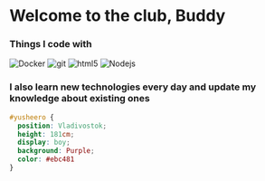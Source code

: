 <h1> Welcome to the club, Buddy </h1>

<h3>Things I code with</h3>
<p>
  <img alt="Docker" src="https://img.shields.io/badge/-Docker-46a2f1?style=flat-square&logo=docker&logoColor=white" />
  <img alt="git" src="https://img.shields.io/badge/-Git-F05032?style=flat-square&logo=git&logoColor=white" />
  <img alt="html5" src="https://img.shields.io/badge/-HTML5-E34F26?style=flat-square&logo=html5&logoColor=white" />
  <img alt="Nodejs" src="https://img.shields.io/badge/-Nodejs-43853d?style=flat-square&logo=Node.js&logoColor=white" />
</p>

<h3><b>I also learn new technologies every day and update my knowledge about existing ones</b></h3>


```css
#yusheero { 
  position: Vladivostok; 
  height: 181cm; 
  display: boy; 
  background: Purple; 
  color: #ebc481
}
```

